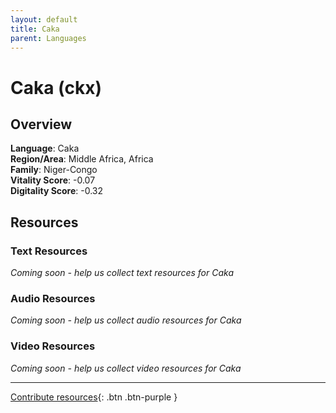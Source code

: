 ```yaml
---
layout: default
title: Caka
parent: Languages
---
```


# Caka (ckx)

## Overview

**Language**: Caka  
**Region/Area**: Middle Africa, Africa  
**Family**: Niger-Congo  
**Vitality Score**: -0.07  
**Digitality Score**: -0.32  

## Resources

### Text Resources
*Coming soon - help us collect text resources for Caka*

### Audio Resources
*Coming soon - help us collect audio resources for Caka*

### Video Resources
*Coming soon - help us collect video resources for Caka*

---

[Contribute resources](https://fairtrain.github.io/){: .btn .btn-purple }
